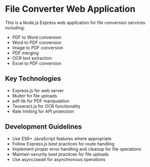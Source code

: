 <!-- Use this file to provide workspace-specific custom instructions to Copilot. For more details, visit https://code.visualstudio.com/docs/copilot/copilot-customization#_use-a-githubcopilotinstructionsmd-file -->

# File Converter Web Application

This is a Node.js Express web application for file conversion services including:
- PDF to Word conversion
- Word to PDF conversion  
- Image to PDF conversion
- PDF merging
- OCR text extraction
- Excel to PDF conversion

## Key Technologies
- Express.js for web server
- Multer for file uploads
- pdf-lib for PDF manipulation
- Tesseract.js for OCR functionality
- Rate limiting for API protection

## Development Guidelines
- Use ES6+ JavaScript features where appropriate
- Follow Express.js best practices for route handling
- Implement proper error handling and cleanup for file operations
- Maintain security best practices for file uploads
- Use async/await for asynchronous operations
